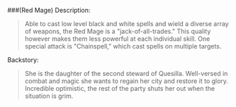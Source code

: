 ###(Red Mage)
Description:
> Able to cast low level black and white spells and wield a diverse array of weapons, the Red Mage is a "jack-of-all-trades." This quality however makes them less powerful at each individual skill. One special attack is "Chainspell," which cast spells on multiple targets.
 
 Backstory:
> She is the daughter of the second steward of Quesilla. Well-versed in combat  and magic she wants to regain her city and restore it to glory. Incredible optimistic, the rest of the party shuts her out when the situation is grim.
 
